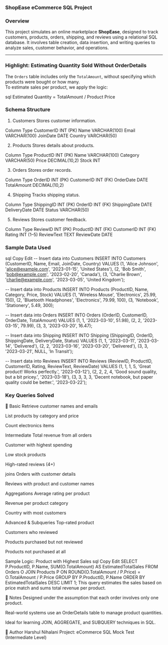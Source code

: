 ### ShopEase eCommerce SQL Project

### Overview

This project simulates an online marketplace **ShopEase**, designed to track customers, products, orders, shipping, and reviews using a relational SQL database. It involves table creation, data insertion, and writing queries to analyze sales, customer behavior, and operations.

---

### Highlight: Estimating Quantity Sold Without OrderDetails

The `Orders` table includes only the `TotalAmount`, without specifying which products were bought or how many.  
To estimate sales per product, we apply the logic:

sql
Estimated Quantity = TotalAmount / Product Price


### Schema Structure
1. Customers
Stores customer information.

Column	Type
CustomerID	INT (PK)
Name	VARCHAR(100)
Email	VARCHAR(100)
JoinDate	DATE
Country	VARCHAR(50)

2. Products
Stores details about products.

Column	Type
ProductID	INT (PK)
Name	VARCHAR(100)
Category	VARCHAR(50)
Price	DECIMAL(10,2)
Stock	INT

3. Orders
Stores order records.

Column	Type
OrderID	INT (PK)
CustomerID	INT (FK)
OrderDate	DATE
TotalAmount	DECIMAL(10,2)

4. Shipping
Tracks shipping status.

Column	Type
ShippingID	INT (PK)
OrderID	INT (FK)
ShippingDate	DATE
DeliveryDate	DATE
Status	VARCHAR(50)

5. Reviews
Stores customer feedback.

Column	Type
ReviewID	INT (PK)
ProductID	INT (FK)
CustomerID	INT (FK)
Rating	INT (1–5)
ReviewText	TEXT
ReviewDate	DATE

###  Sample Data Used
sql
Copy
Edit
-- Insert data into Customers
INSERT INTO Customers (CustomerID, Name, Email, JoinDate, Country) VALUES
(1, 'Alice Johnson', 'alice@example.com', '2023-01-15', 'United States'),
(2, 'Bob Smith', 'bob@example.com', '2023-02-20', 'Canada'),
(3, 'Charlie Brown', 'charlie@example.com', '2023-03-05', 'United Kingdom');

-- Insert data into Products
INSERT INTO Products (ProductID, Name, Category, Price, Stock) VALUES
(1, 'Wireless Mouse', 'Electronics', 25.99, 150),
(2, 'Bluetooth Headphones', 'Electronics', 79.99, 100),
(3, 'Notebook', 'Stationery', 5.49, 300);

-- Insert data into Orders
INSERT INTO Orders (OrderID, CustomerID, OrderDate, TotalAmount) VALUES
(1, 1, '2023-03-10', 51.98),
(2, 2, '2023-03-15', 79.99),
(3, 3, '2023-03-20', 16.47);

-- Insert data into Shipping
INSERT INTO Shipping (ShippingID, OrderID, ShippingDate, DeliveryDate, Status) VALUES
(1, 1, '2023-03-11', '2023-03-14', 'Delivered'),
(2, 2, '2023-03-16', '2023-03-20', 'Delivered'),
(3, 3, '2023-03-21', NULL, 'In Transit');

-- Insert data into Reviews
INSERT INTO Reviews (ReviewID, ProductID, CustomerID, Rating, ReviewText, ReviewDate) VALUES
(1, 1, 1, 5, 'Great product! Works perfectly.', '2023-03-12'),
(2, 2, 2, 4, 'Good sound quality, but a bit pricey.', '2023-03-18'),
(3, 3, 3, 3, 'Decent notebook, but paper quality could be better.', '2023-03-22');





### Key Queries Solved
🔹 Basic
Retrieve customer names and emails

List products by category and price

Count electronics items

Intermediate
Total revenue from all orders

Customer with highest spending

Low stock products

High-rated reviews (4+)

joins
Orders with customer details

Reviews with product and customer names

Aggregations
Average rating per product

Revenue per product category

Country with most customers

Advanced & Subqueries
Top-rated product

Customers who reviewed

Products purchased but not reviewed

Products not purchased at all

Sample Logic: Product with Highest Sales
sql
Copy
Edit
SELECT 
    P.ProductID,
    P.Name,
    SUM(O.TotalAmount) AS EstimatedTotalSales
FROM 
    Orders O
JOIN 
    Products P ON ROUND(O.TotalAmount / P.Price) = O.TotalAmount / P.Price
GROUP BY 
    P.ProductID, P.Name
ORDER BY 
    EstimatedTotalSales DESC
LIMIT 1;
This query estimates the sales based on price match and sums total revenue per product.

📌 Notes
Designed under the assumption that each order involves only one product.

Real-world systems use an OrderDetails table to manage product quantities.

Ideal for learning JOIN, AGGREGATE, and SUBQUERY techniques in SQL.

🙌 Author
Harshul Nihalani
Project: eCommerce SQL Mock Test (Intermediate Level)
